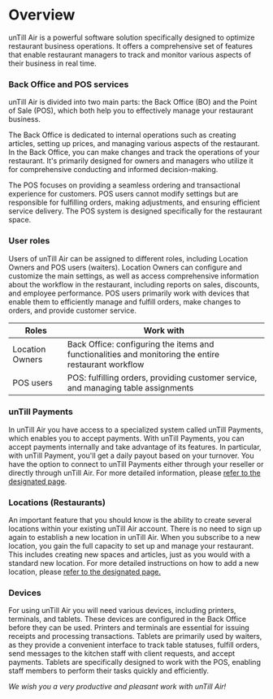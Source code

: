 # Overview

unTill Air is a powerful software solution specifically designed to optimize restaurant business operations. It offers a comprehensive set of features that enable restaurant managers to track and monitor various aspects of their business in real time.

### Back Office and POS services

unTill Air is divided into two main parts: the Back Office (BO) and the Point of Sale (POS), which both help you to effectively manage your restaurant business.&#x20;

The Back Office is dedicated to internal operations such as creating articles, setting up prices, and managing various aspects of the restaurant. In the Back Office, you can make changes and track the operations of your restaurant. It's primarily designed for owners and managers who utilize it for comprehensive conducting and informed decision-making.

The POS focuses on providing a seamless ordering and transactional experience for customers. POS users cannot modify settings but are responsible for fulfilling orders, making adjustments, and ensuring efficient service delivery. The POS system is designed specifically for the restaurant space.

### User roles&#x20;

Users of unTill Air can be assigned to different roles, including Location Owners and POS users (waiters). Location Owners can configure and customize the main settings, as well as access comprehensive information about the workflow in the restaurant, including reports on sales, discounts, and employee performance. POS users primarily work with devices that enable them to efficiently manage and fulfill orders, make changes to orders, and provide customer service.

| Roles           | Work with                                                                                            |
| --------------- | ---------------------------------------------------------------------------------------------------- |
| Location Owners | Back Office: configuring the items and functionalities and monitoring the entire restaurant workflow |
| POS users       | POS: fulfilling orders, providing customer service, and managing table assignments                   |

### unTill Payments

In unTill Air you have access to a specialized system called unTill Payments, which enables you to accept payments. With unTill Payments, you can accept payments internally and take advantage of its features. In particular, with unTill Payment, you'll get a daily payout based on your turnover. You have the option to connect to unTill Payments either through your reseller or directly through unTill Air. For more detailed information, please [refer to the designated page](../untill-payments.md).&#x20;

### Locations (Restaurants)

An important feature that you should know is the ability to create several locations within your existing unTill Air account. There is no need to sign up again to establish a new location in unTill Air. When you subscribe to a new location, you gain the full capacity to set up and manage your restaurant. This includes creating new spaces and articles, just as you would with a standard new location. For more detailed instructions on how to add a new location, please [refer to the designated page.](../features/locations/add-new-location.md)

### Devices

For using unTill Air you will need various devices, including printers, terminals, and tablets. These devices are configured in the Back Office before they can be used. Printers and terminals are essential for issuing receipts and processing transactions. Tablets are primarily used by waiters, as they provide a convenient interface to track table statuses, fulfill orders, send messages to the kitchen staff with client requests, and accept payments. Tablets are specifically designed to work with the POS, enabling staff members to perform their tasks quickly and efficiently.

_We wish you a very productive and pleasant work with unTill Air!_
